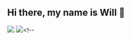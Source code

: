 ## Hi there, my name is Will 👋

![](https://streak-stats.demolab.com?user=mrbumcum&theme=transparent&hide_border=true&date_format=j%20M%5B%20Y%5D)
![](https://github-readme-stats.vercel.app/api/top-langs/?username=mrbumcum&theme=transparent&hide_border=true&date_format=j%20M%5B%20Y%5D&exclude_repo=nba-playstyle-clustering&layout=compact&hide=html,css)<!--

